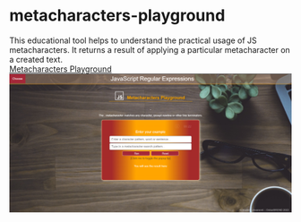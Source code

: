 # metacharacters-playground
This educational tool helps to understand the practical usage of JS metacharacters. It returns a result of applying a particular metacharacter on a created text.  
<a href="https://dobarbrend.github.io/metacharacters-playground/" target="_blank">Metacharacters Playground</a>
<img src="https://github.com/DobarBREND/metacharacters-playground/blob/main/images/metacharacters-playground.png" alt="metacharacters-playground">

